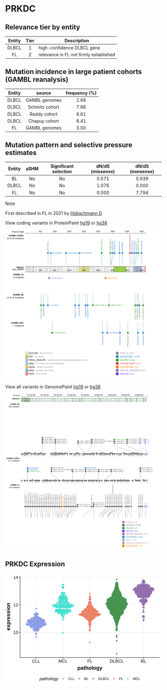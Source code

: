 # PRKDC

## Relevance tier by entity

|Entity|Tier|Description                           |
|:------:|:----:|--------------------------------------|
|DLBCL |1   |high-confidence DLBCL gene            |
|FL    |2   |relevance in FL not firmly established|

## Mutation incidence in large patient cohorts (GAMBL reanalysis)

|Entity|source        |frequency (%)|
|:------:|:--------------:|:-------------:|
|DLBCL |GAMBL genomes |2.68         |
|DLBCL |Schmitz cohort|7.66         |
|DLBCL |Reddy cohort  |6.61         |
|DLBCL |Chapuy cohort |6.41         |
|FL    |GAMBL genomes |3.00         |

## Mutation pattern and selective pressure estimates

|Entity|aSHM|Significant selection|dN/dS (missense)|dN/dS (nonsense)|
|:------:|:----:|:---------------------:|:----------------:|:----------------:|
|BL    |No  |No                   |0.571           |0.939           |
|DLBCL |No  |No                   |1.076           |0.000           |
|FL    |No  |No                   |0.000           |7.794           |


> [!NOTE]
> First described in FL in 2021 by [Hübschmann D](https://pubmed.ncbi.nlm.nih.gov/33953289)


View coding variants in ProteinPaint [hg19](https://morinlab.github.io/LLMPP/GAMBL/PRKDC_protein.html)  or [hg38](https://morinlab.github.io/LLMPP/GAMBL/PRKDC_protein_hg38.html)

![image](images/proteinpaint/PRKDC_NM_006904.svg)

View all variants in GenomePaint [hg19](https://morinlab.github.io/LLMPP/GAMBL/PRKDC.html)  or [hg38](https://morinlab.github.io/LLMPP/GAMBL/PRKDC_hg38.html)

![image](images/proteinpaint/PRKDC.svg)
## PRKDC Expression
![image](images/gene_expression/PRKDC_by_pathology.svg)
<!-- ORIGIN: schmitzGeneticsPathogenesisDiffuse2018a -->
